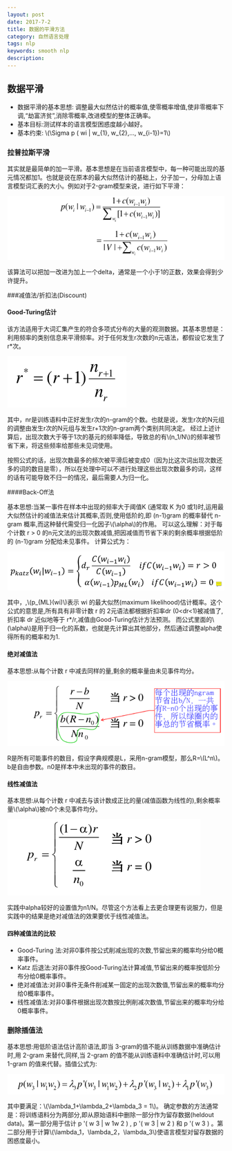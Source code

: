 ```yaml
---
layout: post
date: 2017-7-2
title: 数据的平滑方法
category: 自然语言处理
tags: nlp
keywords: smooth nlp
description: 
---
```


## 数据平滑
- 数据平滑的基本思想:
	调整最大似然估计的概率值,使零概率增值,使非零概率下调,“劫富济贫”,消除零概率,改进模型的整体正确率。
- 基本目标:测试样本的语言模型困惑度越小越好。
- 基本约束: \\(\Sigma p ( wi | w_{1}, w_{2},..., w_{i-1})=1\\)

### 拉普拉斯平滑
其实就是最简单的加一平滑。基本思想是在当前语言模型中，每一种可能出现的基元情况都加1。也就是说在原本的最大似然估计的基础上，分子加一，分母加上语言模型词汇表的大小。例如对于2-gram模型来说，进行如下平滑：

![](/img/2gramsmooth.png)

该算法可以把加一改进为加上一个delta，通常是一个小于1的正数，效果会得到少许提升。

###减值法/折扣法(Discount)

#### Good-Turing估计

该方法适用于大词汇集产生的符合多项式分布的大量的观测数据。其基本思想是：利用频率的类别信息来平滑频率。对于任何发生r次数的n元语法，都假设它发生了r*次。

![](/img/goodturing.png)

其中，nr是训练语料中正好发生r次的n-gram的个数。也就是说，发生r次的N元组的调整由发生r次的N元组与发生r+1次的n-gram两个类别共同决定。
经过上述计算后，出现次数大于等于1次的基元的频率降低，导致总的有\\(n_1/N\\)的频率被节省下来，将这些频率给那些未见词使用。

按照公式的话，出现次数最多的频次被平滑后被变成0（因为比这次词出现次数还多的词的数目是零），所以在处理中可以不进行处理这些出现次数最多的词，这样的话有可能导致不归一的情况，最后需要人为归一化。

####Back-Off法

基本思想:当某一事件在样本中出现的频率大于阈值K (通常取 K 为0 或1)时,运用最大似然估计的减值法来估计其概率,否则,使用低阶的,即 (n-1)gram 的概率替代 n-gram 概率,而这种替代需受归一化因子\\(\alpha\\)的作用。
可以这么理解：对于每个计数 r > 0 的n元文法的出现次数减值,把因减值而节省下来的剩余概率根据低阶的 (n-1)gram 分配给未见事件。
计算公式为：
<!-- more -->

![](/img/Katz.png)

其中，,\\(p_{ML}(wi)\\)表示 wi 的最大似然(maximum likelihood)估计概率。这个公式的意思是,所有具有非零计数 r 的 2元语法都根据折扣率dr (0<dr<1)被减值了,折扣率 dr 近似地等于 r*/r,减值由Good-Turing估计方法预测。
而公式里面的\\(\alpha\\)是用于归一化的系数，也就是先计算出其他部分，然后通过调整alpha使得所有的概率和为1.

#### 绝对减值法
基本思想:从每个计数 r 中减去同样的量,剩余的概率量由未见事件均分。

![](/img/absolute.png)

R是所有可能事件的数目，假设字典规模是L，采用n-gram模型，那么R=\\(L^n\\)。b是自由参数。n0是样本中未出现的事件的数目。

#### 线性减值法
基本思想:从每个计数 r 中减去与该计数成正比的量(减值函数为线性的),剩余概率量\\(\alpha\\)被n0个未见事件均分。

![](/img/linearsmooth.png)

实践中alpha较好的设置值为n1/N。尽管这个方法看上去更合理更有说服力，但是实践中的结果是绝对减值法的效果要优于线性减值法。

#### 四种减值法的比较
- Good-Turing 法:对非0事件按公式削减出现的次数,节留出来的概率均分给0概率事件。
- Katz 后退法:对非0事件按Good-Turing法计算减值,节留出来的概率按低阶分布分给0概率事件。
- 绝对减值法:对非0事件无条件削减某一固定的出现次数值,节留出来的概率均分给0概率事件。
- 线性减值法:对非0事件根据出现次数按比例削减次数值,节留出来的概率均分给0概率事件。

### 删除插值法
基本思想:用低阶语法估计高阶语法,即当 3-gram的值不能从训练数据中准确估计时,用 2-gram 来替代,同样,当 2-gram 的值不能从训练语料中准确估计时,可以用 1-gram 的值来代替。插值公式为:

![](/img/interpolation.png)

其中要满足：\\(\lambda_1+\lambda_2+\lambda_3 = 1\\)。
确定参数的方法通常是：将训练语料分为两部分,即从原始语料中删除一部分作为留存数据(heldout data)。第一部分用于估计 p '( w 3 | w 1w 2 ) , p '( w 3 | w 2 ) 和 p '( w 3 ) 。第二部分用于计算\\(\lambda_1，\lambda_2，\lambda_3\\)使语言模型对留存数据的困惑度最小。

